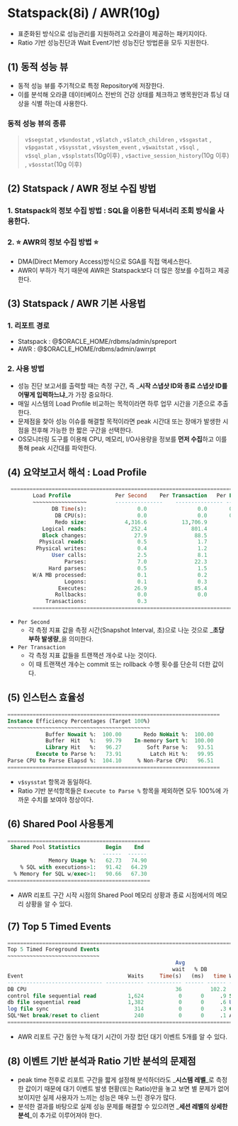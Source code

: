 # Statspack(8i) / AWR(10g)

* 표준화된 방식으로 성능관리를 지원하려고 오라클이 제공하는 패키지이다.
* Ratio 기반 성능진단과 Wait Event기반 성능진단 방법론을 모두 지원한다.

## (1) 동적 성능 뷰

* 동적 성능 뷰를 주기적으로 특정 Repository에 저장한다.
* 이를 분석해 오라클 데이터베이스 전반의 건강 상태를 체크하고 병목원인과 튜닝 대상을 식별 하는데 사용한다.

### 동적 성능 뷰의 종류

> `v$segstat` , `v$undostat` , `v$latch` , `v$latch_children` , `v$sgastat` , `v$pgastat` , `v$sysstat` , `v$system_event` , `v$waitstat` , `v$sql` , `v$sql_plan` , `v$splstats`(10g이후) , `v$active_session_history`(10g 이후) , `v$osstat`(10g 이후)

## (2) Statspack / AWR 정보 수집 방법

### 1. Statspack의 정보 수집 방법 : SQL을 이용한 딕셔너리 조회 방식을 사용한다.

### 2. ⭐️ AWR의 정보 수집 방법 ⭐️

* DMA(Direct Memory Access)방식으로 SGA를 직접 액세스한다.
* AWR이 부하가 적기 때문에 AWR은 Statspack보다 더 많은 정보를 수집하고 제공한다.

## (3) Statspack / AWR 기본 사용법

### 1. 리포트 경로

* Statspack : @$ORACLE\_HOME/rdbms/admin/spreport
* AWR : @$ORACLE\_HOME/rdbms/admin/awrrpt

### 2. 사용 방법

* 성능 진단 보고서를 출력할 때는 측정 구간, 즉 \_**시작 스냅샷 ID와 종료 스냅샷 ID를 어떻게 입력하느냐**\_가 가장 중요하다.
* 매일 시스템의 Load Profile 비교하는 목적이라면 하루 업무 시간을 기준으로 추출한다.
* 문제점을 찾아 성능 이슈를 해결할 목적이라면 peak 시간대 또는 장애가 발생한 시점을 전후해 가능한 한 짧은 구간을 선택한다.
* OS모니터링 도구를 이용해 CPU, 메모리, I/O사용량을 정보를 **먼저 수집**하고 이를 통해 peak 시간대를 파악한다.

## (4) 요약보고서 해석 : Load Profile

```sql
 ==============================================================================
        Load Profile              Per Second    Per Transaction   Per Exec   Per Call
        ~~~~~~~~~~~~~~~~~         ---------------    --------------- ---------- ----------
              DB Time(s):                0.0                0.0       0.00       0.00
               DB CPU(s):                0.0                0.0       0.00       0.00
               Redo size:            4,316.6           13,706.9
           Logical reads:              252.4              801.4
           Block changes:               27.9               88.5
          Physical reads:                0.5                1.7
         Physical writes:                0.4                1.2
              User calls:                2.5                8.1
                  Parses:                7.0               22.3
             Hard parses:                0.5                1.5
        W/A MB processed:                0.1                0.2
                  Logons:                0.1                0.3
                Executes:               26.9               85.4
               Rollbacks:                0.0                0.0
            Transactions:                0.3
        ==============================================================================
```

* `Per Second`
  * 각 측정 지표 값을 측정 시간(Snapshot Interval, 초)으로 나눈 것으로 \_**초당 부하 발생량**\_을 의미한다.
* `Per Transaction`
  * 각 측정 지표 값들을 트랜잭션 개수로 나눈 것이다.
  * 이 때 트랜잭션 개수는 commit 또는 rollback 수행 횟수를 단순히 더한 값이다.

## (5) 인스턴스 효율성

```sql
===================================================================
Instance Efficiency Percentages (Target 100%)
~~~~~~~~~~~~~~~~~~~~~~~~~~~~~~~~~~~~~~~~~~~~~
            Buffer Nowait %:  100.00       Redo NoWait %:  100.00
            Buffer  Hit   %:   99.79    In-memory Sort %:  100.00
            Library Hit   %:   96.27        Soft Parse %:   93.51
         Execute to Parse %:   73.91         Latch Hit %:   99.95
Parse CPU to Parse Elapsd %:  104.10     % Non-Parse CPU:   96.51
===================================================================
```

* `v$sysstat` 항목과 동일하다.
* Ratio 기반 분석항목들은 `Execute to Parse %` 항목을 제외하면 모두 100%에 가까운 수치를 보여야 정상이다.

## (6) Shared Pool 사용통계

```sql
=============================================
 Shared Pool Statistics        Begin    End
                              ------  ------
             Memory Usage %:   62.73   74.90
    % SQL with executions>1:   91.42   64.29
  % Memory for SQL w/exec>1:   90.66   67.30
=============================================
```

* AWR 리포트 구간 시작 시점의 Shared Pool 메모리 상황과 종료 시점에서의 메모리 상황을 알 수 있다.

## (7) Top 5 Timed Events

```sql
=================================================================================
Top 5 Timed Foreground Events
~~~~~~~~~~~~~~~~~~~~~~~~~~~~~
                                                     Avg
                                                    wait   % DB
Event                                 Waits     Time(s)   (ms)   time Wait Class
------------------------------ ------------ ----------- ------ ------ ----------
DB CPU                                               36         102.2
control file sequential read          1,624           0      0     .9 System I/O
db file sequential read               1,382           0      0     .6 User I/O
log file sync                           314           0      0     .3 Commit
SQL*Net break/reset to client           240           0      0     .1 Applicatio
=================================================================================
```

* AWR 리포트 구간 동안 누적 대기 시간이 가장 컸던 대기 이벤트 5개를 알 수 있다.

## (8) 이벤트 기반 분석과 Ratio 기반 분석의 문제점

* peak time 전후로 리포트 구간을 짧게 설정해 분석하더라도 _**시스템 레벨**_로 측정한 값이기 때문에 대기 이벤트 발생 현황(또는 Ratio)만을 놓고 보면 별 문제가 없어 보이지만 실제 사용자가 느끼는 성능은 매우 느린 경우가 많다.
* 분석한 결과를 바탕으로 실제 성능 문제를 해결할 수 있으려면 _**세션 레벨의 상세한 분석**_이 추가로 이루어져야 한다.
